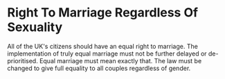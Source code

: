Right To Marriage Regardless Of Sexuality
=========================================

All of the UK's citizens should have an equal right to marriage. The 
implementation of truly equal marriage must not be further delayed or 
de-prioritised. Equal marriage must mean exactly that. The law must be 
changed to give full equality to all couples regardless of gender.